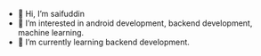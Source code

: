 - 👋 Hi, I’m saifuddin 
- 👀 I’m interested in android development, backend development, machine learning.
- 🌱 I’m currently learning backend development.

<!---
saifuddin1703/saifuddin1703 is a ✨ special ✨ repository because its `README.md` (this file) appears on your GitHub profile.
You can click the Preview link to take a look at your changes.
--->
